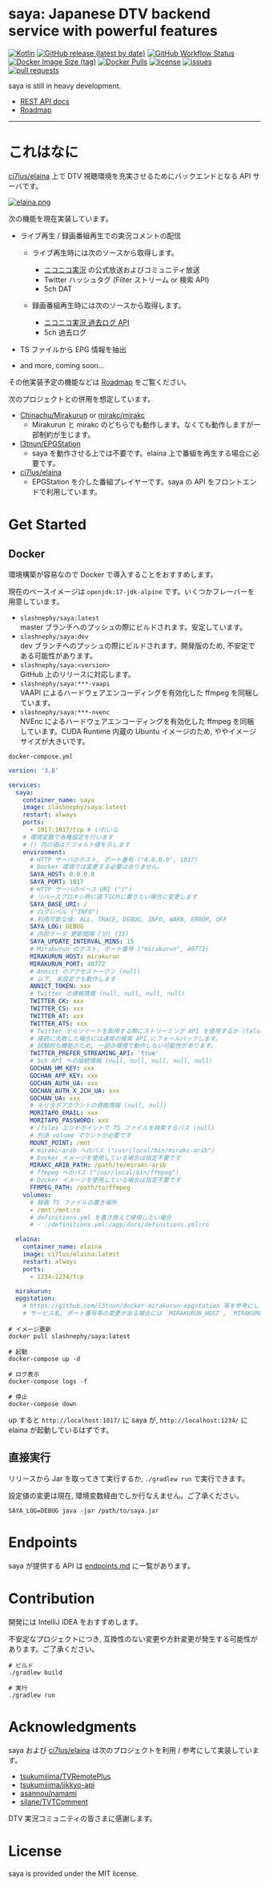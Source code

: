# saya: Japanese DTV backend service with powerful features

[![Kotlin](https://img.shields.io/badge/Kotlin-1.4.30-blue)](https://kotlinlang.org)
[![GitHub release (latest by date)](https://img.shields.io/github/v/release/SlashNephy/saya)](https://github.com/SlashNephy/saya/releases)
[![GitHub Workflow Status](https://img.shields.io/github/workflow/status/SlashNephy/saya/Docker)](https://hub.docker.com/r/slashnephy/saya)
[![Docker Image Size (tag)](https://img.shields.io/docker/image-size/slashnephy/saya/latest)](https://hub.docker.com/r/slashnephy/saya)
[![Docker Pulls](https://img.shields.io/docker/pulls/slashnephy/saya)](https://hub.docker.com/r/slashnephy/saya)
[![license](https://img.shields.io/github/license/SlashNephy/saya)](https://github.com/SlashNephy/saya/blob/master/LICENSE)
[![issues](https://img.shields.io/github/issues/SlashNephy/saya)](https://github.com/SlashNephy/saya/issues)
[![pull requests](https://img.shields.io/github/issues-pr/SlashNephy/saya)](https://github.com/SlashNephy/saya/pulls)

saya is still in heavy development.  

- [REST API docs](https://slashnephy.github.io/saya)
- [Roadmap](https://github.com/SlashNephy/saya/projects/1)

---

# これはなに

[ci7lus/elaina](https://github.com/ci7lus/elaina) 上で DTV 視聴環境を充実させるためにバックエンドとなる API サーバです。


[![elaina.png](https://raw.githubusercontent.com/SlashNephy/saya/master/docs/elaina.png)](https://github.com/ci7lus/elaina)


次の機能を現在実装しています。

- ライブ再生 / 録画番組再生での実況コメントの配信
  - ライブ再生時には次のソースから取得します。
    + [ニコニコ実況](https://jk.nicovideo.jp/) の公式放送およびコミュニティ放送
    + Twitter ハッシュタグ (Filter ストリーム or 検索 API)
    + 5ch DAT
    
  - 録画番組再生時には次のソースから取得します。
    + [ニコニコ実況 過去ログ API](https://jikkyo.tsukumijima.net/)
    + 5ch 過去ログ
  
- TS ファイルから EPG 情報を抽出
- and more, coming soon...

その他実装予定の機能などは [Roadmap](https://github.com/SlashNephy/saya/projects/1) をご覧ください。

次のプロジェクトとの併用を想定しています。

- [Chinachu/Mirakurun](https://github.com/Chinachu/Mirakurun) or [mirakc/mirakc](https://github.com/mirakc/mirakc)
  - Mirakurun と mirakc のどちらでも動作します。なくても動作しますが一部制約が生じます。
- [l3tnun/EPGStation](https://github.com/l3tnun/EPGStation)
  - saya を動作させる上では不要です。elaina 上で番組を再生する場合に必要です。
- [ci7lus/elaina](https://github.com/ci7lus/elaina)
  - EPGStation を介した番組プレイヤーです。saya の API をフロントエンドで利用しています。

# Get Started

## Docker

環境構築が容易なので Docker で導入することをおすすめします。

現在のベースイメージは `openjdk:17-jdk-alpine` です。いくつかフレーバーを用意しています。

- `slashnephy/saya:latest`  
  master ブランチへのプッシュの際にビルドされます。安定しています。
- `slashnephy/saya:dev`  
  dev ブランチへのプッシュの際にビルドされます。開発版のため, 不安定である可能性があります。
- `slashnephy/saya:<version>`  
  GitHub 上のリリースに対応します。
- `slashnephy/saya:***-vaapi`  
  VAAPI によるハードウェアエンコーディングを有効化した ffmpeg を同梱しています。
- `slashnephy/saya:***-nvenc`  
  NVEnc によるハードウェアエンコーディングを有効化した ffmpeg を同梱しています。CUDA Runtime 内蔵の Ubuntu イメージのため, ややイメージサイズが大きいです。

`docker-compose.yml`

```yaml
version: '3.8'

services:
  saya:
    container_name: saya
    image: slashnephy/saya:latest
    restart: always
    ports:
      - 1017:1017/tcp # いれいな
    # 環境変数で各種設定を行います
    # () 内の値はデフォルト値を示します
    environment:
      # HTTP サーバのホスト, ポート番号 ("0.0.0.0", 1017)
      # Docker 環境では変更する必要はありません。
      SAYA_HOST: 0.0.0.0
      SAYA_PORT: 1017
      # HTTP サーバのベース URI ("/")
      # リバースプロキシ時に直下以外に置きたい場合に変更します
      SAYA_BASE_URI: /
      # ログレベル ("INFO")
      # 利用可能な値: ALL, TRACE, DEBUG, INFO, WARN, ERROR, OFF
      SAYA_LOG: DEBUG
      # 内部データ 更新間隔 [分] (15)
      SAYA_UPDATE_INTERVAL_MINS: 15
      # Mirakurun のホスト, ポート番号 ("mirakurun", 40772)
      MIRAKURUN_HOST: mirakurun
      MIRAKURUN_PORT: 40772
      # Annict のアクセストークン (null)
      # 以下, 未設定でも動作します
      ANNICT_TOKEN: xxx
      # Twitter の資格情報 (null, null, null, null)
      TWITTER_CK: xxx
      TWITTER_CS: xxx
      TWITTER_AT: xxx
      TWITTER_ATS: xxx
      # Twitter からツイートを取得する際にストリーミング API を使用するか (false)
      # 接続に失敗した場合には通常の検索 API にフォールバックします。
      # 試験的な機能のため, 一部の環境で動作しない可能性があります。
      TWITTER_PREFER_STREAMING_API: 'true'
      # 5ch API への接続情報 (null, null, null, null, null)
      GOCHAN_HM_KEY: xxx
      GOCHAN_APP_KEY: xxx
      GOCHAN_AUTH_UA: xxx
      GOCHAN_AUTH_X_2CH_UA: xxx
      GOCHAN_UA: xxx
      # モリタポアカウントの資格情報 (null, null)
      MORITAPO_EMAIL: xxx
      MORITAPO_PASSWORD: xxx
      # /files エンドポイントで TS ファイルを検索するパス (null)
      # 別途 volume マウントが必要です
      MOUNT_POINT: /mnt
      # mirakc-arib へのパス ("/usr/local/bin/mirakc-arib")
      # Docker イメージを使用している場合は指定不要です
      MIRAKC_ARIB_PATH: /path/to/mirakc-arib
      # ffmpeg へのパス ("/usr/local/bin/ffmpeg")
      # Docker イメージを使用している場合は指定不要です
      FFMPEG_PATH: /path/to/ffmpeg
    volumes:
      # 録画 TS ファイルの置き場所
      - /mnt:/mnt:ro
      # definitions.yml を書き換えて使用したい場合
      # - ./definitions.yml:/app/docs/definitions.yml:ro

  elaina:
    container_name: elaina
    image: ci7lus/elaina:latest
    restart: always
    ports:
      - 1234:1234/tcp

  mirakurun:
  epgstation:
    # https://github.com/l3tnun/docker-mirakurun-epgstation 等を参考にしてください。
    # サービス名, ポート番号等の変更がある場合には `MIRAKURUN_HOST`, `MIRAKURUN_PORT` の修正が必要になります。
```

```console
# イメージ更新
docker pull slashnephy/saya:latest

# 起動
docker-compose up -d

# ログ表示
docker-compose logs -f

# 停止
docker-compose down
```

up すると `http://localhost:1017/` に saya が, `http://localhost:1234/` に elaina が起動しているはずです。

## 直接実行

リリースから Jar を取ってきて実行するか, `./gradlew run` で実行できます。

設定値の変更は現在, 環境変数経由でしか行なえません。ご了承ください。

```console
SAYA_LOG=DEBUG java -jar /path/to/saya.jar
```

# Endpoints

saya が提供する API は [endpoints.md](https://github.com/SlashNephy/saya/blob/master/docs/endpoints.md) に一覧があります。

# Contribution

開発には IntelliJ IDEA をおすすめします。

不安定なプロジェクトにつき, 互換性のない変更や方針変更が発生する可能性があります。ご了承ください。

```console
# ビルド
./gradlew build

# 実行
./gradlew run
```

# Acknowledgments

saya および [ci7lus/elaina](https://github.com/ci7lus/elaina) は次のプロジェクトを利用 / 参考にして実装しています。

- [tsukumijima/TVRemotePlus](https://github.com/tsukumijima/TVRemotePlus)
- [tsukumijima/jikkyo-api](https://github.com/tsukumijima/jikkyo-api)
- [asannou/namami](https://github.com/asannou/namami)
- [silane/TVTComment](https://github.com/silane/TVTComment)

DTV 実況コミュニティの皆さまに感謝します。

# License

saya is provided under the MIT license.

